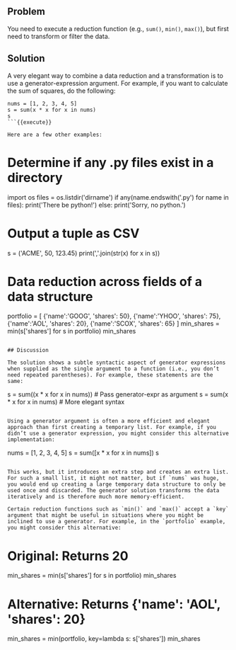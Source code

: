 ## Problem

You need to execute a reduction function (e.g., `sum()`, `min()`, `max()`), but first need to transform or filter the data.

## Solution

A very elegant way to combine a data reduction and a transformation is to use a generator-expression argument. For example, if you want to calculate the sum of squares, do the following:

```
nums = [1, 2, 3, 4, 5]
s = sum(x * x for x in nums)
s
```{{execute}}

Here are a few other examples:

```
# Determine if any .py files exist in a directory
import os
files = os.listdir('dirname')
if any(name.endswith('.py') for name in files):
    print('There be python!')
else:
    print('Sorry, no python.')

# Output a tuple as CSV
s = ('ACME', 50, 123.45)
print(','.join(str(x) for x in s))

# Data reduction across fields of a data structure
portfolio = [
   {'name':'GOOG', 'shares': 50},
   {'name':'YHOO', 'shares': 75},
   {'name':'AOL', 'shares': 20},
   {'name':'SCOX', 'shares': 65}
]
min_shares = min(s['shares'] for s in portfolio)
min_shares
```{{execute}}

## Discussion

The solution shows a subtle syntactic aspect of generator expressions when supplied as the single argument to a function (i.e., you don’t need repeated parentheses). For example, these statements are the same:

```
s = sum((x * x for x in nums))    # Pass generator-expr as argument
s = sum(x * x for x in nums)      # More elegant syntax
```

Using a generator argument is often a more efficient and elegant approach than first creating a temporary list. For example, if you didn’t use a generator expression, you might consider this alternative implementation:

```
nums = [1, 2, 3, 4, 5]
s = sum([x * x for x in nums])
s
```{{execute}}

This works, but it introduces an extra step and creates an extra list. For such a small list, it might not matter, but if `nums` was huge, you would end up creating a large temporary data structure to only be used once and discarded. The generator solution transforms the data iteratively and is therefore much more memory-efficient.

Certain reduction functions such as `min()` and `max()` accept a `key` argument that might be useful in situations where you might be inclined to use a generator. For example, in the `portfolio` example, you might consider this alternative:

```
# Original: Returns 20
min_shares = min(s['shares'] for s in portfolio)
min_shares

# Alternative: Returns {'name': 'AOL', 'shares': 20}
min_shares = min(portfolio, key=lambda s: s['shares'])
min_shares
```{{execute}}